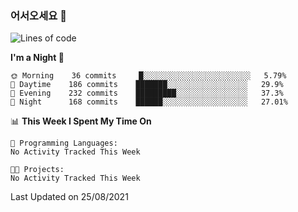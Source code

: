 ### 어서오세요 👋

<!--START_SECTION:waka-->
![Lines of code](https://img.shields.io/badge/From%20Hello%20World%20I%27ve%20Written-415043%20lines%20of%20code-blue)

**I'm a Night 🦉** 

```text
🌞 Morning    36 commits     █░░░░░░░░░░░░░░░░░░░░░░░░   5.79% 
🌆 Daytime    186 commits    ███████░░░░░░░░░░░░░░░░░░   29.9% 
🌃 Evening    232 commits    █████████░░░░░░░░░░░░░░░░   37.3% 
🌙 Night      168 commits    ██████░░░░░░░░░░░░░░░░░░░   27.01%

```


📊 **This Week I Spent My Time On** 

```text
💬 Programming Languages: 
No Activity Tracked This Week

🐱‍💻 Projects: 
No Activity Tracked This Week

```


 Last Updated on 25/08/2021
<!--END_SECTION:waka-->
